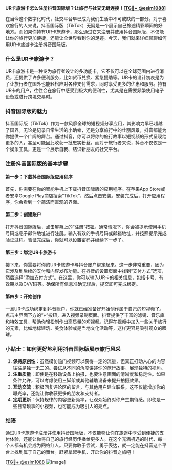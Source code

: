 **UR卡旅游卡怎么注册抖音国际版？让旅行与社交无缝连接！[[TG💪+ @esim1088](https://t.me/s/esim1088)]**

在当今这个数字化时代，社交平台早已成为我们生活中不可或缺的一部分。对于喜欢旅行的人来说，抖音国际版（TikTok）无疑是一个展示自己旅途精彩瞬间的好地方。而如果你持有UR卡旅游卡，那么通过它来注册并使用抖音国际版，不仅能让你的旅行更加便捷，还能让全世界看到你的足迹。今天，我们就来详细聊聊如何用UR卡旅游卡注册抖音国际版。

### 什么是UR卡旅游卡？

UR卡旅游卡是一种专为旅行者设计的多功能卡，它不仅可以在全球范围内进行消费，还提供了许多便利服务，比如货币兑换、紧急援助等。UR卡的设计初衷是为了让旅行者在国外也能轻松应对各种支付需求，同时享受更多的优惠和服务。持有UR卡的用户，往往会在旅行中感受到极大的便利性，尤其是在需要频繁使用电子设备或进行跨境交易时。

### 抖音国际版的魅力

抖音国际版（TikTok）作为一款风靡全球的短视频分享应用，其影响力早已超越了国界。无论是记录日常生活的小确幸，还是分享旅行中的壮丽风景，抖音都能为你提供一个广阔的舞台。通过抖音，你可以将你的旅行故事以短视频的形式呈现给更多的人，甚至可能因此收获一批忠实粉丝。而对于旅行者来说，抖音不仅仅是一个娱乐工具，更是一个展示自我、结识新朋友的社交平台。

### 注册抖音国际版的基本步骤

#### 第一步：下载抖音国际版应用程序

首先，你需要在你的智能手机上下载抖音国际版的应用程序。在苹果App Store或者安卓Google Play商店搜索“TikTok”，然后点击安装。安装完成后，打开应用程序，你会看到一个简洁而直观的界面。

#### 第二步：创建账户

打开抖音国际版后，点击屏幕上的“注册”按钮。通常情况下，你会被提示使用手机号码或电子邮件地址进行注册。输入有效的手机号码或邮箱地址，并按照提示完成验证过程。验证完成后，你就可以设置密码并继续下一步了。

#### 第三步：绑定UR卡旅游卡

接下来，你需要将你的UR卡旅游卡与抖音账户绑定起来。这一步非常重要，因为它涉及到后续的支付和内容发布功能。在抖音的设置页面中找到“支付方式”选项，然后选择“添加支付方式”。在这里，你可以输入UR卡的相关信息，包括卡号、有效期以及CVV码等。确保所有信息准确无误后，提交即可完成绑定。

#### 第四步：开始创作

一旦UR卡成功绑定到抖音账户，你就已经准备好开始创作属于自己的短视频了。点击主界面下方的“+”按钮，进入视频录制页面。抖音提供了丰富的滤镜、音乐库和特效工具，帮助你轻松制作出高质量的短视频。记得在视频中加入一些关于旅行的元素，比如地标建筑、美食体验或是当地文化活动等，这样更容易吸引观众的眼球。

### 小贴士：如何更好地利用抖音国际版展示旅行风采

1. **保持原创性**：虽然模仿热门视频可以获得一定的流量，但真正打动人心的内容往往是独一无二的。尝试从不同的角度讲述你的旅行故事，展现独特的视角。
2. **注重质量**：即使是在移动设备上拍摄，也要注意画面的清晰度和稳定性。如果条件允许，可以考虑使用三脚架或其他辅助设备来提升拍摄效果。
3. **互动交流**：积极回复评论区的留言，与其他用户建立联系。这不仅能增加你的曝光率，还能让你收获更多的朋友和支持者。
4. **定期更新**：保持规律的内容更新频率，让观众始终对你产生期待感。即使是一些日常琐事的小视频，也可能成为吸引人的亮点。

### 结语

通过UR卡旅游卡注册并使用抖音国际版，不仅能够让你在旅途中享受到便捷的支付体验，还能让你将自己的旅行经历传播给更多人。在这个充满机遇的时代，每一个人都有机会成为网络红人。只要你敢于尝试，勇于表达，就一定能在抖音这个平台上找到属于自己的舞台。赶紧拿起手机，开启你的抖音之旅吧！

[[TG💪+ @esim1088](https://t.me/s/esim1088) ![Image](https://i.postimg.cc/4NQfJmqS/Snipaste-2025-05-13-00-14-12.png)]